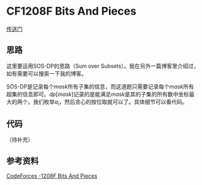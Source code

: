 # CF1208F Bits And Pieces

[传送门](https://codeforces.com/contest/1208/problem/F)

## 思路

这里要运用SOS-DP的思路（$\text{Sum over Subsets}$）。我在另外一篇博客里介绍过，如有需要可以搜索一下我的博客。

SOS-DP是记录每个$mask$所有子集的信息，而这道题只需要记录每个$mask$所有超集的信息即可。$dp[mask]$记录的是能满足$mask$是其的子集的所有数中坐标最大的两个。我们枚举$a_i$，然后贪心的按位取就可以了。具体细节可以看代码。

## 代码

（待补充）

## 参考资料

[CodeForces -1208F Bits And Pieces](https://blog.csdn.net/Ratina/article/details/100100711)